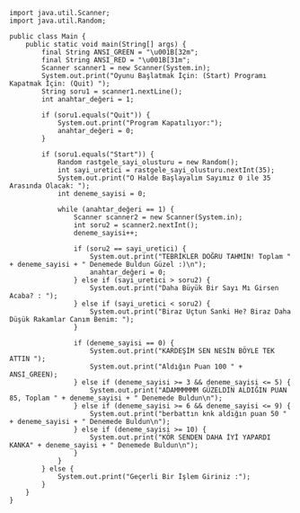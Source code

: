     import java.util.Scanner;
    import java.util.Random;

    public class Main {
        public static void main(String[] args) {
            final String ANSI_GREEN = "\u001B[32m";
            final String ANSI_RED = "\u001B[31m";
            Scanner scanner1 = new Scanner(System.in);
            System.out.print("Oyunu Başlatmak İçin: (Start) Programı Kapatmak İçin: (Quit) ");
            String soru1 = scanner1.nextLine();
            int anahtar_değeri = 1;

            if (soru1.equals("Quit")) {
                System.out.print("Program Kapatılıyor:");
                anahtar_değeri = 0;
            }

            if (soru1.equals("Start")) {
                Random rastgele_sayi_olusturu = new Random();
                int sayi_uretici = rastgele_sayi_olusturu.nextInt(35);
                System.out.print("O Halde Başlayalım Sayımız 0 ile 35 Arasında Olacak: ");
                int deneme_sayisi = 0;

                while (anahtar_değeri == 1) {
                    Scanner scanner2 = new Scanner(System.in);
                    int soru2 = scanner2.nextInt();
                    deneme_sayisi++;

                    if (soru2 == sayi_uretici) {
                        System.out.print("TEBRİKLER DOĞRU TAHMİN! Toplam " + deneme_sayisi + " Denemede Buldun Güzel :)\n");
                        anahtar_değeri = 0;
                    } else if (sayi_uretici > soru2) {
                        System.out.print("Daha Büyük Bir Sayı Mı Girsen Acaba? : ");
                    } else if (sayi_uretici < soru2) {
                        System.out.print("Biraz Uçtun Sanki He? Biraz Daha Düşük Rakamlar Canım Benim: ");
                    }

                    if (deneme_sayisi == 0) {
                        System.out.print("KARDEŞİM SEN NESİN BÖYLE TEK ATTIN ");
                        System.out.print("Aldığın Puan 100 " + ANSI_GREEN);
                    } else if (deneme_sayisi >= 3 && deneme_sayisi <= 5) {
                        System.out.print("ADAMMMMMM GÜZELDİN ALDIĞIN PUAN 85, Toplam " + deneme_sayisi + " Denemede Buldun\n");
                    } else if (deneme_sayisi >= 6 && deneme_sayisi <= 9) {
                        System.out.print("berbattın knk aldığın puan 50 " + deneme_sayisi + " Denemede Buldun\n");
                    } else if (deneme_sayisi >= 10) {
                        System.out.print("KÖR SENDEN DAHA İYİ YAPARDI KANKA" + deneme_sayisi + " Denemede Buldun\n");
                    }
                }
            } else {
                System.out.print("Geçerli Bir İşlem Giriniz :");
            }
        }
    }
